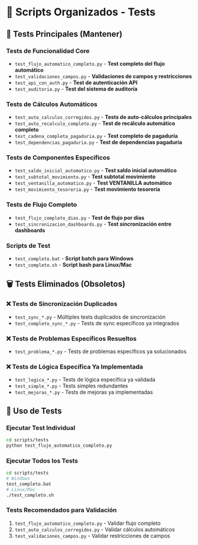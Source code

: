 # 📁 Scripts Organizados - Tests

## 🧪 Tests Principales (Mantener)

### Tests de Funcionalidad Core
- `test_flujo_automatico_completo.py` - **Test completo del flujo automático**
- `test_validaciones_campos.py` - **Validaciones de campos y restricciones**
- `test_api_con_auth.py` - **Test de autenticación API**
- `test_auditoria.py` - **Test del sistema de auditoría**

### Tests de Cálculos Automáticos
- `test_auto_calculos_corregidos.py` - **Tests de auto-cálculos principales**
- `test_auto_recalculo_completo.py` - **Test de recálculo automático completo**
- `test_cadena_completa_pagaduria.py` - **Test completo de pagaduría**
- `test_dependencias_pagaduria.py` - **Test de dependencias pagaduría**

### Tests de Componentes Específicos
- `test_saldo_inicial_automatico.py` - **Test saldo inicial automático**
- `test_subtotal_movimiento.py` - **Test subtotal movimiento**
- `test_ventanilla_automatico.py` - **Test VENTANILLA automático**
- `test_movimiento_tesoreria.py` - **Test movimiento tesorería**

### Tests de Flujo Completo
- `test_flujo_completo_dias.py` - **Test de flujo por días**
- `test_sincronizacion_dashboards.py` - **Test sincronización entre dashboards**

### Scripts de Test
- `test_completo.bat` - **Script batch para Windows**
- `test_completo.sh` - **Script bash para Linux/Mac**

## 🗑️ Tests Eliminados (Obsoletos)

### ❌ Tests de Sincronización Duplicados
- `test_sync_*.py` - Múltiples tests duplicados de sincronización
- `test_completo_sync_*.py` - Tests de sync específicos ya integrados

### ❌ Tests de Problemas Específicos Resueltos
- `test_problema_*.py` - Tests de problemas específicos ya solucionados

### ❌ Tests de Lógica Específica Ya Implementada
- `test_logica_*.py` - Tests de lógica específica ya validada
- `test_simple_*.py` - Tests simples redundantes
- `test_mejoras_*.py` - Tests de mejoras ya implementadas

## 📝 Uso de Tests

### Ejecutar Test Individual
```bash
cd scripts/tests
python test_flujo_automatico_completo.py
```

### Ejecutar Todos los Tests
```bash
cd scripts/tests
# Windows
test_completo.bat
# Linux/Mac  
./test_completo.sh
```

### Tests Recomendados para Validación
1. `test_flujo_automatico_completo.py` - Validar flujo completo
2. `test_auto_calculos_corregidos.py` - Validar cálculos automáticos
3. `test_validaciones_campos.py` - Validar restricciones de campos